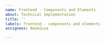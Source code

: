 ```yaml
---
name: Frontend - Components and Elements
about: Technical Implementation
title: ''
labels: frontend - components and elements
assignees: NaomiLea

---
```



